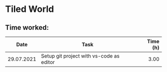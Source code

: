 # Tiled World

## Time worked:

| Date       | Task                                     | Time (h) |
| ---------- | ---------------------------------------- | -------: |
| 29.07.2021 | Setup git project with vs-code as editor |     3.00 |
